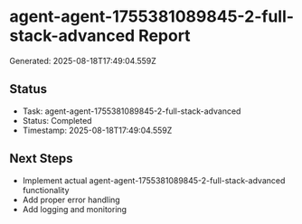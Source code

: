 # agent-agent-1755381089845-2-full-stack-advanced Report

Generated: 2025-08-18T17:49:04.559Z

## Status
- Task: agent-agent-1755381089845-2-full-stack-advanced
- Status: Completed
- Timestamp: 2025-08-18T17:49:04.559Z

## Next Steps
- Implement actual agent-agent-1755381089845-2-full-stack-advanced functionality
- Add proper error handling
- Add logging and monitoring
